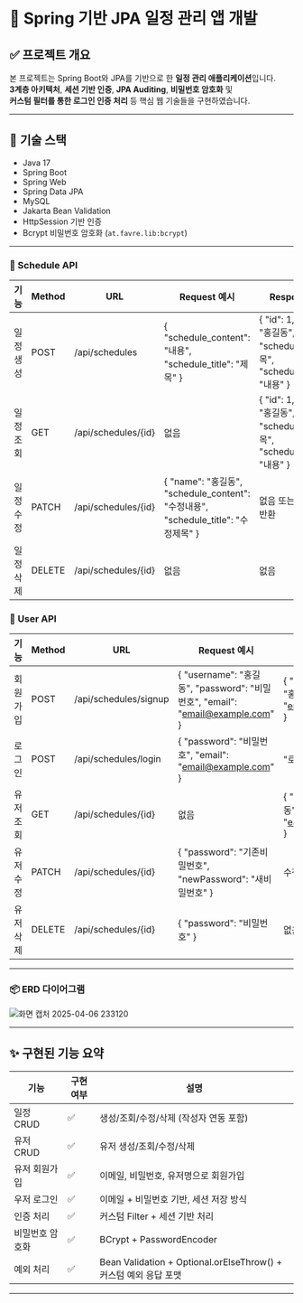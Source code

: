 # 📅 Spring 기반 JPA 일정 관리 앱 개발

## ✅ 프로젝트 개요

본 프로젝트는 Spring Boot와 JPA를 기반으로 한 **일정 관리 애플리케이션**입니다.  
**3계층 아키텍처**, **세션 기반 인증**, **JPA Auditing**, **비밀번호 암호화** 및  
**커스텀 필터를 통한 로그인 인증 처리** 등 핵심 웹 기술들을 구현하였습니다.

---

## 🔧 기술 스택

- Java 17
- Spring Boot
- Spring Web
- Spring Data JPA
- MySQL
- Jakarta Bean Validation
- HttpSession 기반 인증
- Bcrypt 비밀번호 암호화 (`at.favre.lib:bcrypt`)

---

### 📅 Schedule API

| 기능       | Method | URL                   | Request 예시                                               | Response 예시                                                                                     | 상태 코드       |
|------------|--------|------------------------|------------------------------------------------------------|----------------------------------------------------------------------------------------------------|----------------|
| 일정 생성  | POST   | /api/schedules         | { "schedule_content": "내용", "schedule_title": "제목" }   | { "id": 1, "name": "홍길동", "scheduleTitle": "제목", "scheduleContent": "내용" }                  | 201 Created    |
| 일정 조회  | GET    | /api/schedules/{id}    | 없음                                    | { "id": 1, "name": "홍길동", "scheduleTitle": "제목", "scheduleContent": "내용" }                  | 200 OK         |
| 일정 수정  | PATCH  | /api/schedules/{id}    | { "name": "홍길동", "schedule_content": "수정내용", "schedule_title": "수정제목" } | 없음 또는 수정된 객체 반환                                                                       | 200 OK         |
| 일정 삭제  | DELETE | /api/schedules/{id}    | 없음                                   | 없음                                                                                               | 204 No Content |

### 👤 User API

| 기능       | Method | URL                        | Request 예시                                                                                         | Response 예시                                                                                         | 상태 코드       |
|------------|--------|-----------------------------|--------------------------------------------------------------------------------------------------------|--------------------------------------------------------------------------------------------------------|----------------|
| 회원가입   | POST   | /api/schedules/signup       | { "username": "홍길동", "password": "비밀번호", "email": "email@example.com" }                         | { "id": 1, "username": "홍길동", "email": "email@example.com" }                                       | 201 Created    |
| 로그인     | POST   | /api/schedules/login        | { "password": "비밀번호", "email": "email@example.com" }                                               | "로그인 되었습니다."                                                                                   | 200 OK         |
| 유저 조회  | GET    | /api/schedules/{id}         | 없음                                                                             | { "username": "홍길동", "email": "eamil@example.com" }                                                  | 200 OK         |
| 유저 수정  | PATCH  | /api/schedules/{id}         | { "password": "기존비밀번호", "newPassword": "새비밀번호" }                                           | 수정 성공 메시지                                                                            | 200 OK         |
| 유저 삭제  | DELETE | /api/schedules/{id}         | { "password": "비밀번호" }                                                                            | 없음                                                                                                   | 204 No Content |
---
### 📦 ERD 다이어그램

![화면 캡처 2025-04-06 233120](https://github.com/user-attachments/assets/bf7f027d-9492-4f64-8cf7-f01a1ad1eb78)

---
## ✨ 구현된 기능 요약

| 기능 | 구현 여부 | 설명 |
|------|-----------|------|
| 일정 CRUD | ✅ | 생성/조회/수정/삭제 (작성자 연동 포함) |
| 유저 CRUD | ✅ | 유저 생성/조회/수정/삭제 |
| 유저 회원가입 | ✅ | 이메일, 비밀번호, 유저명으로 회원가입 |
| 우저 로그인 | ✅ | 이메일 + 비밀번호 기반, 세션 저장 방식 |
| 인증 처리 | ✅ | 커스텀 Filter + 세션 기반 처리 |
| 비밀번호 암호화 | ✅ | BCrypt + PasswordEncoder |
예외 처리 | ✅ | Bean Validation + Optional.orElseThrow() + 커스텀 예외 응답 포맷 |

---
